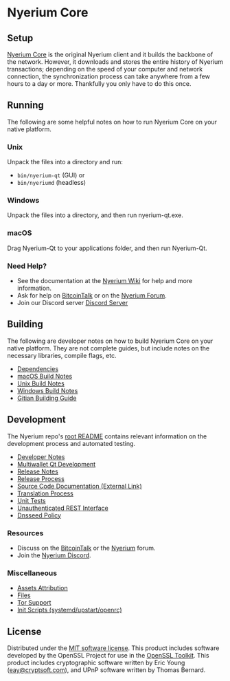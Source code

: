 Nyerium Core
=============

Setup
---------------------
[Nyerium Core](http://nyerium.org/wallet) is the original Nyerium client and it builds the backbone of the network. However, it downloads and stores the entire history of Nyerium transactions; depending on the speed of your computer and network connection, the synchronization process can take anywhere from a few hours to a day or more. Thankfully you only have to do this once.

Running
---------------------
The following are some helpful notes on how to run Nyerium Core on your native platform.

### Unix

Unpack the files into a directory and run:

- `bin/nyerium-qt` (GUI) or
- `bin/nyeriumd` (headless)

### Windows

Unpack the files into a directory, and then run nyerium-qt.exe.

### macOS

Drag Nyerium-Qt to your applications folder, and then run Nyerium-Qt.

### Need Help?

* See the documentation at the [Nyerium Wiki](https://github.com/nyerium-core/Nyerium/wiki)
for help and more information.
* Ask for help on [BitcoinTalk](https://bitcointalk.org/index.php?topic=1262920.0) or on the [Nyerium Forum](http://forum.nyerium.org/).
* Join our Discord server [Discord Server](https://discord.nyerium.org)

Building
---------------------
The following are developer notes on how to build Nyerium Core on your native platform. They are not complete guides, but include notes on the necessary libraries, compile flags, etc.

- [Dependencies](dependencies.md)
- [macOS Build Notes](build-osx.md)
- [Unix Build Notes](build-unix.md)
- [Windows Build Notes](build-windows.md)
- [Gitian Building Guide](gitian-building.md)

Development
---------------------
The Nyerium repo's [root README](/README.md) contains relevant information on the development process and automated testing.

- [Developer Notes](developer-notes.md)
- [Multiwallet Qt Development](multiwallet-qt.md)
- [Release Notes](release-notes.md)
- [Release Process](release-process.md)
- [Source Code Documentation (External Link)](https://www.fuzzbawls.pw/nyerium/doxygen/)
- [Translation Process](translation_process.md)
- [Unit Tests](unit-tests.md)
- [Unauthenticated REST Interface](REST-interface.md)
- [Dnsseed Policy](dnsseed-policy.md)

### Resources
* Discuss on the [BitcoinTalk](https://bitcointalk.org/index.php?topic=1262920.0) or the [Nyerium](http://forum.nyerium.org/) forum.
* Join the [Nyerium Discord](https://discord.nyerium.org).

### Miscellaneous
- [Assets Attribution](assets-attribution.md)
- [Files](files.md)
- [Tor Support](tor.md)
- [Init Scripts (systemd/upstart/openrc)](init.md)

License
---------------------
Distributed under the [MIT software license](/COPYING).
This product includes software developed by the OpenSSL Project for use in the [OpenSSL Toolkit](https://www.openssl.org/). This product includes
cryptographic software written by Eric Young ([eay@cryptsoft.com](mailto:eay@cryptsoft.com)), and UPnP software written by Thomas Bernard.
